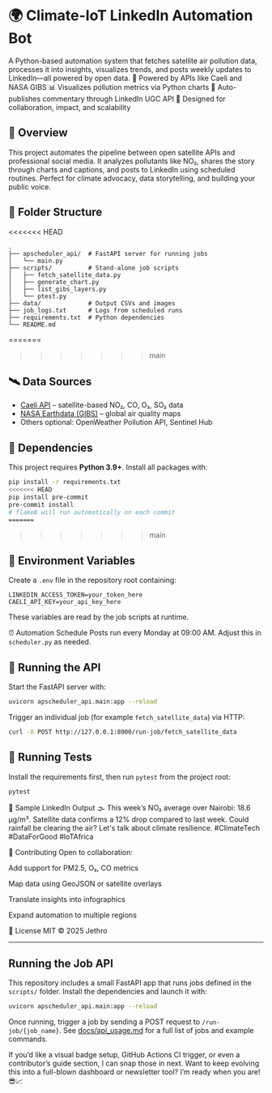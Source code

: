 # 🌍 Climate-IoT LinkedIn Automation Bot

A Python-based automation system that fetches satellite air pollution data, processes it into insights, visualizes trends, and posts weekly updates to LinkedIn—all powered by open data.
📡 Powered by APIs like Caeli and NASA GIBS 📊 Visualizes pollution metrics via Python charts 📢 Auto-publishes commentary through LinkedIn UGC API 🧠 Designed for collaboration, impact, and scalability
## 🚀 Overview

This project automates the pipeline between open satellite APIs and professional social media. It analyzes pollutants like NO₂, shares the story through charts and captions, and posts to LinkedIn using scheduled routines. Perfect for climate advocacy, data storytelling, and building your public voice.

## 📁 Folder Structure

<<<<<<< HEAD
```
.
├── apscheduler_api/  # FastAPI server for running jobs
│   └── main.py
├── scripts/          # Stand‑alone job scripts
│   ├── fetch_satellite_data.py
│   ├── generate_chart.py
│   ├── list_gibs_layers.py
│   └── ptest.py
├── data/             # Output CSVs and images
├── job_logs.txt      # Logs from scheduled runs
├── requirements.txt  # Python dependencies
└── README.md
```

=======
>>>>>>> main

## 🛰️ Data Sources

- [Caeli API](https://caeli.nl/en/api/) – satellite-based NO₂, CO, O₃, SO₂ data
- [NASA Earthdata (GIBS)](https://earthdata.nasa.gov/) – global air quality maps
- Others optional: OpenWeather Pollution API, Sentinel Hub

## 🧰 Dependencies

This project requires **Python&nbsp;3.9+**. Install all packages with:

```bash
pip install -r requirements.txt
<<<<<<< HEAD
pip install pre-commit
pre-commit install
# flake8 will run automatically on each commit
=======
```
>>>>>>> main

## 🔐 Environment Variables

Create a `.env` file in the repository root containing:

```
LINKEDIN_ACCESS_TOKEN=your_token_here
CAELI_API_KEY=your_api_key_here
```

These variables are read by the job scripts at runtime.


⏰ Automation Schedule
Posts run every Monday at 09:00 AM. Adjust this in `scheduler.py` as needed.

## 🚦 Running the API

Start the FastAPI server with:

```bash
uvicorn apscheduler_api.main:app --reload
```

Trigger an individual job (for example `fetch_satellite_data`) via HTTP:

```bash
curl -X POST http://127.0.0.1:8000/run-job/fetch_satellite_data
```

## 🧪 Running Tests

Install the requirements first, then run `pytest` from the project root:

```bash
pytest
```

📢 Sample LinkedIn Output
🌫️ This week’s NO₂ average over Nairobi: 18.6 µg/m³. Satellite data confirms a 12% drop compared to last week. Could rainfall be clearing the air? Let's talk about climate resilience. #ClimateTech #DataForGood #IoTAfrica

🤝 Contributing
Open to collaboration:

Add support for PM2.5, O₃, CO metrics

Map data using GeoJSON or satellite overlays

Translate insights into infographics

Expand automation to multiple regions

📜 License
MIT © 2025 Jethro

---

## Running the Job API

This repository includes a small FastAPI app that runs jobs defined in the
`scripts/` folder. Install the dependencies and launch it with:

```bash
uvicorn apscheduler_api.main:app --reload
```

Once running, trigger a job by sending a POST request to `/run-job/{job_name}`.
See [docs/api_usage.md](docs/api_usage.md) for a full list of jobs and example
commands.

If you’d like a visual badge setup, GitHub Actions CI trigger, or even a contributor’s guide section, I can snap those in next. Want to keep evolving this into a full-blown dashboard or newsletter tool? I’m ready when you are! 😎📈

